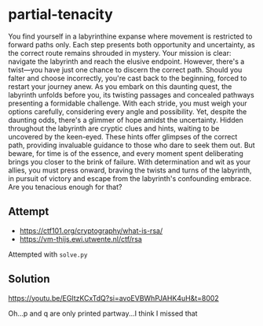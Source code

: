 # partial-tenacity

You find yourself in a labyrinthine expanse where movement is restricted to forward paths only. Each step presents both opportunity and uncertainty, as the correct route remains shrouded in mystery. Your mission is clear: navigate the labyrinth and reach the elusive endpoint. However, there's a twist—you have just one chance to discern the correct path. Should you falter and choose incorrectly, you're cast back to the beginning, forced to restart your journey anew. As you embark on this daunting quest, the labyrinth unfolds before you, its twisting passages and concealed pathways presenting a formidable challenge. With each stride, you must weigh your options carefully, considering every angle and possibility. Yet, despite the daunting odds, there's a glimmer of hope amidst the uncertainty. Hidden throughout the labyrinth are cryptic clues and hints, waiting to be uncovered by the keen-eyed. These hints offer glimpses of the correct path, providing invaluable guidance to those who dare to seek them out. But beware, for time is of the essence, and every moment spent deliberating brings you closer to the brink of failure. With determination and wit as your allies, you must press onward, braving the twists and turns of the labyrinth, in pursuit of victory and escape from the labyrinth's confounding embrace. Are you tenacious enough for that?

## Attempt

- https://ctf101.org/cryptography/what-is-rsa/
- https://vm-thijs.ewi.utwente.nl/ctf/rsa

Attempted with `solve.py`

## Solution

https://youtu.be/EGItzKCxTdQ?si=avoEVBWhPJAHK4uH&t=8002

Oh...p and q are only printed partway...I think I missed that


